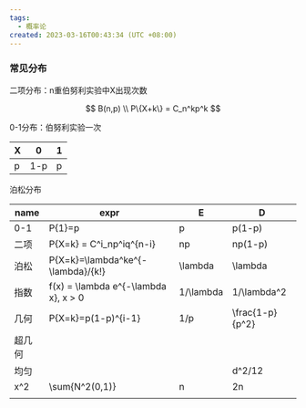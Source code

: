 ```yaml
---
tags:
  - 概率论
created: 2023-03-16T00:43:34 (UTC +08:00)
---
```

### 常见分布

二项分布：n重伯努利实验中X出现次数

$$  
B(n,p) \\ P\{X+k\} = C_n^kp^k  
$$

  

0-1分布：伯努利实验一次

|X|0|1|
|---|---|---|
|p|1-p|p|

泊松分布

|name|expr|E|D|
|---|---|---|---|
|0-1|P\{1\}=p|p|p(1-p)|
|二项|P\{X=k\} = C^i_np^iq^{n-i}|np|np(1-p)|
|泊松|P\{X=k\}=\lambda^ke^{-\lambda}/{k!}|\lambda|\lambda|
|指数|f(x) = \lambda e^{-\lambda x}, x > 0|1/\lambda|1/\lambda^2|
|几何|P\{X=k\}=p(1-p)^{i-1}|1/p|\frac{1-p}{p^2}|
|超几何||||
|均匀|||d^2/12|
|x^2|\sum{N^2(0,1)}|n|2n|
|||||